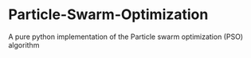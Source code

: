 # Particle-Swarm-Optimization
A pure python implementation of the Particle swarm optimization (PSO) algorithm
